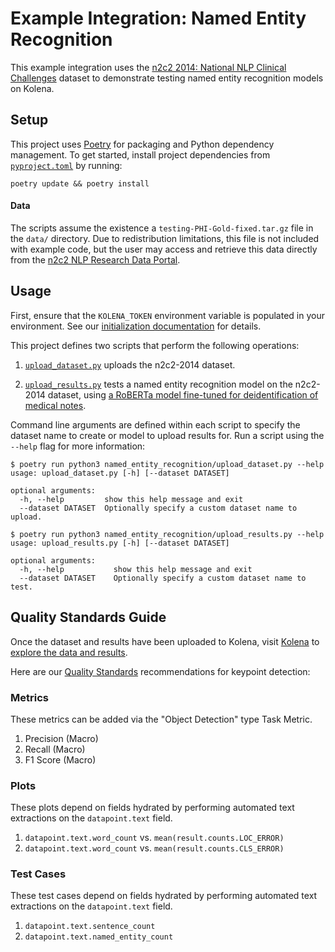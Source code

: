 # Example Integration: Named Entity Recognition

This example integration uses the [n2c2 2014: National NLP Clinical Challenges](https://portal.dbmi.hms.harvard.edu/projects/n2c2-nlp/)
dataset to demonstrate testing named entity recognition models on Kolena.

## Setup

This project uses [Poetry](https://python-poetry.org/) for packaging and Python dependency management. To get started,
install project dependencies from [`pyproject.toml`](./pyproject.toml) by running:

```shell
poetry update && poetry install
```

#### Data

The scripts assume the existence a `testing-PHI-Gold-fixed.tar.gz` file in the `data/` directory. Due to redistribution
limitations, this file is not included with example code, but the user may access and retrieve this data directly
from the [n2c2 NLP Research Data Portal](https://portal.dbmi.hms.harvard.edu/projects/n2c2-nlp/).

## Usage

First, ensure that the `KOLENA_TOKEN` environment variable is populated in your environment. See our
[initialization documentation](https://docs.kolena.com/installing-kolena/#initialization) for details.

This project defines two scripts that perform the following operations:

1. [`upload_dataset.py`](named_entity_recognition/upload_dataset.py) uploads the n2c2-2014 dataset.

2. [`upload_results.py`](named_entity_recognition/upload_results.py) tests a named entity recognition model on
  the n2c2-2014 dataset, using [a RoBERTa model fine-tuned for deidentification of medical notes](https://huggingface.co/obi/deid_roberta_i2b2).

Command line arguments are defined within each script to specify the dataset name to create or model to upload results
for. Run a script using the `--help` flag for more information:

```shell
$ poetry run python3 named_entity_recognition/upload_dataset.py --help
usage: upload_dataset.py [-h] [--dataset DATASET]

optional arguments:
  -h, --help         show this help message and exit
  --dataset DATASET  Optionally specify a custom dataset name to upload.

$ poetry run python3 named_entity_recognition/upload_results.py --help
usage: upload_results.py [-h] [--dataset DATASET]

optional arguments:
  -h, --help           show this help message and exit
  --dataset DATASET    Optionally specify a custom dataset name to test.
```

## Quality Standards Guide

Once the dataset and results have been uploaded to Kolena, visit [Kolena](https://app.kolena.com/redirect/) to
[explore the data and results](https://docs.kolena.com/dataset/quickstart/#step-3-explore-data-and-results).

Here are our [Quality Standards](https://docs.kolena.com/dataset/core-concepts/quality-standard/) recommendations for
keypoint detection:

### Metrics

These metrics can be added via the "Object Detection" type Task Metric.

1. Precision (Macro)
2. Recall (Macro)
3. F1 Score (Macro)

### Plots

These plots depend on fields hydrated by performing automated text extractions on the `datapoint.text` field.

1. `datapoint.text.word_count` vs. `mean(result.counts.LOC_ERROR)`
2. `datapoint.text.word_count` vs. `mean(result.counts.CLS_ERROR)`

### Test Cases

These test cases depend on fields hydrated by performing automated text extractions on the `datapoint.text` field.

1. `datapoint.text.sentence_count`
2. `datapoint.text.named_entity_count`
